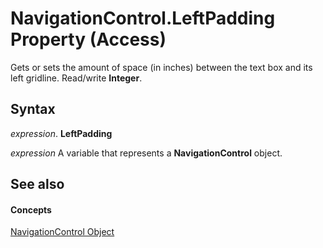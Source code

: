 
# NavigationControl.LeftPadding Property (Access)

Gets or sets the amount of space (in inches) between the text box and its left gridline. Read/write  **Integer**.


## Syntax

 _expression_. **LeftPadding**

 _expression_ A variable that represents a **NavigationControl** object.


## See also


#### Concepts


[NavigationControl Object](ab08e35c-e5e4-444c-d169-1092d282ed15.md)
